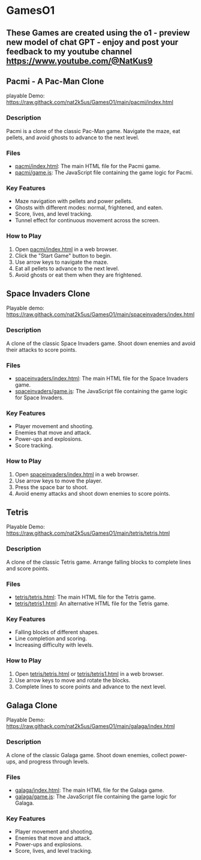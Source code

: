 # GamesO1
## These Games are created using the o1 - preview new model of chat GPT - enjoy and post your feedback to my youtube channel https://www.youtube.com/@NatKus9

## Pacmi - A Pac-Man Clone
playable Demo: https://raw.githack.com/nat2k5us/GamesO1/main/pacmi/index.html

### Description
Pacmi is a clone of the classic Pac-Man game. Navigate the maze, eat pellets, and avoid ghosts to advance to the next level.

### Files
- [pacmi/index.html](pacmi/index.html): The main HTML file for the Pacmi game.
- [pacmi/game.js](pacmi/game.js): The JavaScript file containing the game logic for Pacmi.

### Key Features
- Maze navigation with pellets and power pellets.
- Ghosts with different modes: normal, frightened, and eaten.
- Score, lives, and level tracking.
- Tunnel effect for continuous movement across the screen.

### How to Play
1. Open [pacmi/index.html](pacmi/index.html) in a web browser.
2. Click the "Start Game" button to begin.
3. Use arrow keys to navigate the maze.
4. Eat all pellets to advance to the next level.
5. Avoid ghosts or eat them when they are frightened.

## Space Invaders Clone
Playable demo: https://raw.githack.com/nat2k5us/GamesO1/main/spaceinvaders/index.html
### Description
A clone of the classic Space Invaders game. Shoot down enemies and avoid their attacks to score points.

### Files
- [spaceinvaders/index.html](spaceinvaders/index.html): The main HTML file for the Space Invaders game.
- [spaceinvaders/game.js](spaceinvaders/game.js): The JavaScript file containing the game logic for Space Invaders.

### Key Features
- Player movement and shooting.
- Enemies that move and attack.
- Power-ups and explosions.
- Score tracking.

### How to Play
1. Open [spaceinvaders/index.html](spaceinvaders/index.html) in a web browser.
2. Use arrow keys to move the player.
3. Press the space bar to shoot.
4. Avoid enemy attacks and shoot down enemies to score points.

## Tetris
Playable Demo: https://raw.githack.com/nat2k5us/GamesO1/main/tetris/tetris.html
### Description
A clone of the classic Tetris game. Arrange falling blocks to complete lines and score points.

### Files
- [tetris/tetris.html](tetris/tetris.html): The main HTML file for the Tetris game.
- [tetris/tetris1.html](tetris/tetris1.html): An alternative HTML file for the Tetris game.

### Key Features
- Falling blocks of different shapes.
- Line completion and scoring.
- Increasing difficulty with levels.

### How to Play
1. Open [tetris/tetris.html](tetris/tetris.html) or [tetris/tetris1.html](tetris/tetris1.html) in a web browser.
2. Use arrow keys to move and rotate the blocks.
3. Complete lines to score points and advance to the next level.


## Galaga Clone
Playable Demo: https://raw.githack.com/nat2k5us/GamesO1/main/galaga/index.html
### Description
A clone of the classic Galaga game. Shoot down enemies, collect power-ups, and progress through levels.

### Files
- [galaga/index.html](galaga/index.html): The main HTML file for the Galaga game.
- [galaga/game.js](galaga/game.js): The JavaScript file containing the game logic for Galaga.

### Key Features
- Player movement and shooting.
- Enemies that move and attack.
- Power-ups and explosions.
- Score, lives, and level tracking.
